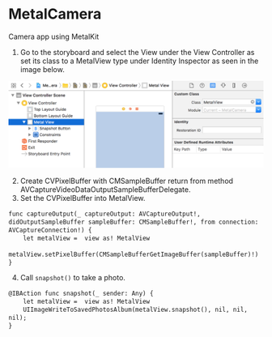 # MetalCamera
 Camera app using MetalKit

1. Go to the storyboard and select the View under the View Controller as set its class to a MetalView type under Identity Inspector as seen in the image below.

<img src="https://github.com/yoshimin/MetalCamera/blob/master/screenshot.png" width=600>

2. Create CVPixelBuffer with CMSampleBuffer return from method AVCaptureVideoDataOutputSampleBufferDelegate.
3. Set the CVPixelBuffer into MetalView.
```
func captureOutput(_ captureOutput: AVCaptureOutput!, didOutputSampleBuffer sampleBuffer: CMSampleBuffer!, from connection: AVCaptureConnection!) {
    let metalView =  view as! MetalView
    metalView.setPixelBuffer(CMSampleBufferGetImageBuffer(sampleBuffer)!)
}
```

4. Call `snapshot()` to take a photo.
```
@IBAction func snapshot(_ sender: Any) {
    let metalView =  view as! MetalView
    UIImageWriteToSavedPhotosAlbum(metalView.snapshot(), nil, nil, nil);
}
```
